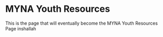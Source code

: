 # MYNA Youth Resources
 This is the page that will eventually become the MYNA Youth Resources Page inshallah
